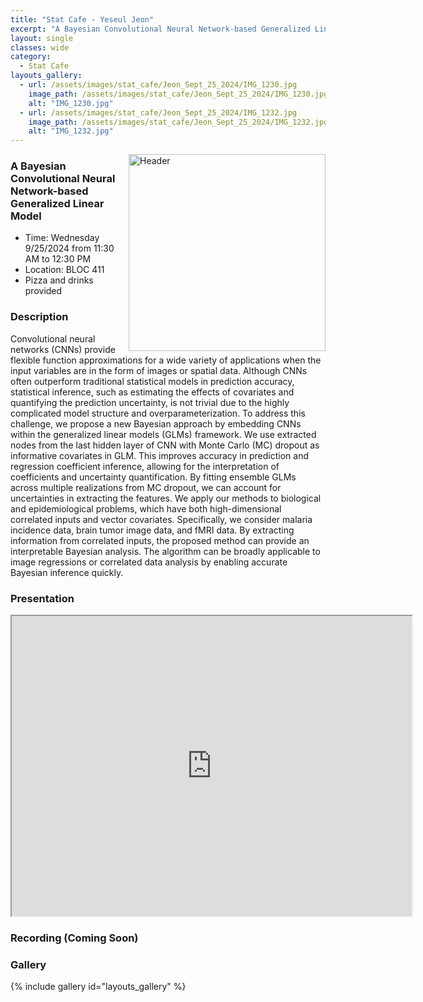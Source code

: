 ```yaml
---
title: "Stat Cafe - Yeseul Jeon"
excerpt: "A Bayesian Convolutional Neural Network-based Generalized Linear Model"
layout: single
classes: wide
category: 
  - Stat Cafe
layouts_gallery:
  - url: /assets/images/stat_cafe/Jeon_Sept_25_2024/IMG_1230.jpg
    image_path: /assets/images/stat_cafe/Jeon_Sept_25_2024/IMG_1230.jpg
    alt: "IMG_1230.jpg"
  - url: /assets/images/stat_cafe/Jeon_Sept_25_2024/IMG_1232.jpg
    image_path: /assets/images/stat_cafe/Jeon_Sept_25_2024/IMG_1232.jpg
    alt: "IMG_1232.jpg"
---
```


<img src="https://jeroda7105.github.io/tamusgsa.github.io/assets/images/stat_cafe/Jeon_Sept_25_2024/IMG_1228.jpg?raw=true" alt="Header" width="315" style="float: right;"/> 

### A Bayesian Convolutional Neural Network-based Generalized Linear Model 

- Time: Wednesday 9/25/2024 from 11:30 AM to 12:30 PM
- Location: BLOC 411
- Pizza and drinks provided

### Description
Convolutional neural networks (CNNs) provide flexible function approximations for a
wide variety of applications when the input variables are in the form of images or spatial
data. Although CNNs often outperform traditional statistical models in prediction
accuracy, statistical inference, such as estimating the effects of covariates and
quantifying the prediction uncertainty, is not trivial due to the highly complicated model
structure and overparameterization. To address this challenge, we propose a new
Bayesian approach by embedding CNNs within the generalized linear models (GLMs)
framework. We use extracted nodes from the last hidden layer of CNN with Monte Carlo
(MC) dropout as informative covariates in GLM. This improves accuracy in prediction and
regression coefficient inference, allowing for the interpretation of coefficients and
uncertainty quantification. By fitting ensemble GLMs across multiple realizations from
MC dropout, we can account for uncertainties in extracting the features. We apply our
methods to biological and epidemiological problems, which have both high-dimensional
correlated inputs and vector covariates. Specifically, we consider malaria incidence data,
brain tumor image data, and fMRI data. By extracting information from correlated inputs,
the proposed method can provide an interpretable Bayesian analysis. The algorithm can
be broadly applicable to image regressions or correlated data analysis by enabling
accurate Bayesian inference quickly. 



### Presentation
<iframe src="https://drive.google.com/file/d/1c4AS0T7j_9wYyjyRbtJDNFEsyNvmLQgI/preview" width="640" height="480" allow="autoplay"></iframe>

### Recording (Coming Soon)

### Gallery

{% include gallery id="layouts_gallery" %}
